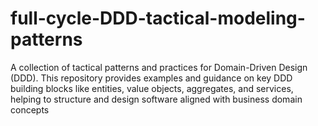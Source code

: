 # full-cycle-DDD-tactical-modeling-patterns
A collection of tactical patterns and practices for Domain-Driven Design (DDD). This repository provides examples and guidance on key DDD building blocks like entities, value objects, aggregates, and services, helping to structure and design software aligned with business domain concepts
